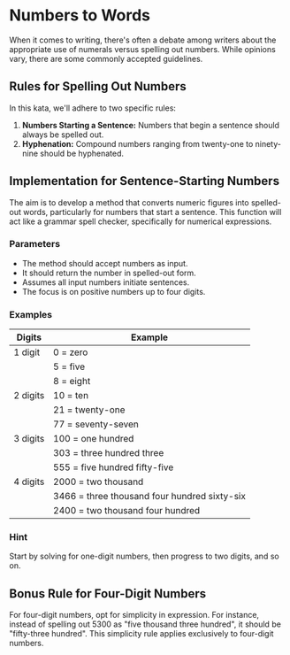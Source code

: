 # Numbers to Words

When it comes to writing, there's often a debate among writers about the appropriate use of numerals versus spelling out numbers. While opinions vary, there are some commonly accepted guidelines.

## Rules for Spelling Out Numbers

In this kata, we'll adhere to two specific rules:

1. **Numbers Starting a Sentence:** Numbers that begin a sentence should always be spelled out.
2. **Hyphenation:** Compound numbers ranging from twenty-one to ninety-nine should be hyphenated.

## Implementation for Sentence-Starting Numbers

The aim is to develop a method that converts numeric figures into spelled-out words, particularly for numbers that start a sentence. This function will act like a grammar spell checker, specifically for numerical expressions.

### Parameters

- The method should accept numbers as input.
- It should return the number in spelled-out form.
- Assumes all input numbers initiate sentences.
- The focus is on positive numbers up to four digits.

### Examples

| Digits | Example                   |
|--------|---------------------------|
| 1 digit | 0 = zero                  |
|         | 5 = five                  |
|         | 8 = eight                 |
| 2 digits | 10 = ten                 |
|         | 21 = twenty-one           |
|         | 77 = seventy-seven        |
| 3 digits | 100 = one hundred        |
|         | 303 = three hundred three |
|         | 555 = five hundred fifty-five |
| 4 digits | 2000 = two thousand      |
|         | 3466 = three thousand four hundred sixty-six |
|         | 2400 = two thousand four hundred |

### Hint

Start by solving for one-digit numbers, then progress to two digits, and so on.

## Bonus Rule for Four-Digit Numbers

For four-digit numbers, opt for simplicity in expression. For instance, instead of spelling out 5300 as "five thousand three hundred", it should be "fifty-three hundred". This simplicity rule applies exclusively to four-digit numbers.

